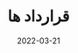 ---
title: "قرارداد ها"
title-en: "conventions"
date: 2022-03-21
lastmod: 2021-03-21
weight: 4
draft: false
# search related keywords
keywords: ["conventions", "قرارداد", "قوانین", "rules"]
---